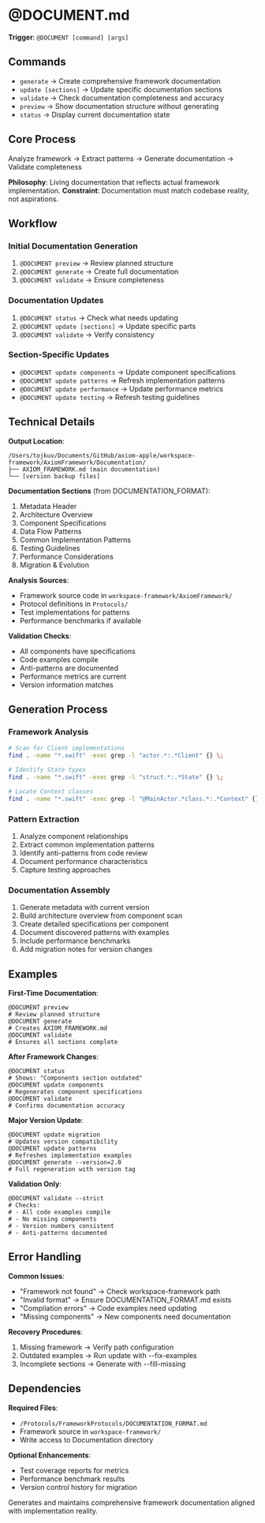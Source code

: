 # @DOCUMENT.md

**Trigger**: `@DOCUMENT [command] [args]`

## Commands

- `generate` → Create comprehensive framework documentation
- `update [sections]` → Update specific documentation sections
- `validate` → Check documentation completeness and accuracy
- `preview` → Show documentation structure without generating
- `status` → Display current documentation state

## Core Process

Analyze framework → Extract patterns → Generate documentation → Validate completeness

**Philosophy**: Living documentation that reflects actual framework implementation.
**Constraint**: Documentation must match codebase reality, not aspirations.

## Workflow

### Initial Documentation Generation
1. `@DOCUMENT preview` → Review planned structure
2. `@DOCUMENT generate` → Create full documentation
3. `@DOCUMENT validate` → Ensure completeness

### Documentation Updates
1. `@DOCUMENT status` → Check what needs updating
2. `@DOCUMENT update [sections]` → Update specific parts
3. `@DOCUMENT validate` → Verify consistency

### Section-Specific Updates
- `@DOCUMENT update components` → Update component specifications
- `@DOCUMENT update patterns` → Refresh implementation patterns
- `@DOCUMENT update performance` → Update performance metrics
- `@DOCUMENT update testing` → Refresh testing guidelines

## Technical Details

**Output Location**:
```
/Users/tojkuv/Documents/GitHub/axiom-apple/workspace-framework/AxiomFramework/Documentation/
├── AXIOM_FRAMEWORK.md (main documentation)
└── [version backup files]
```

**Documentation Sections** (from DOCUMENTATION_FORMAT):
1. Metadata Header
2. Architecture Overview
3. Component Specifications
4. Data Flow Patterns
5. Common Implementation Patterns
6. Testing Guidelines
7. Performance Considerations
8. Migration & Evolution

**Analysis Sources**:
- Framework source code in `workspace-framework/AxiomFramework/`
- Protocol definitions in `Protocols/`
- Test implementations for patterns
- Performance benchmarks if available

**Validation Checks**:
- All components have specifications
- Code examples compile
- Anti-patterns are documented
- Performance metrics are current
- Version information matches

## Generation Process

### Framework Analysis
```bash
# Scan for Client implementations
find . -name "*.swift" -exec grep -l "actor.*:.*Client" {} \;

# Identify State types
find . -name "*.swift" -exec grep -l "struct.*:.*State" {} \;

# Locate Context classes
find . -name "*.swift" -exec grep -l "@MainActor.*class.*:.*Context" {} \;
```

### Pattern Extraction
1. Analyze component relationships
2. Extract common implementation patterns
3. Identify anti-patterns from code review
4. Document performance characteristics
5. Capture testing approaches

### Documentation Assembly
1. Generate metadata with current version
2. Build architecture overview from component scan
3. Create detailed specifications per component
4. Document discovered patterns with examples
5. Include performance benchmarks
6. Add migration notes for version changes

## Examples

**First-Time Documentation**:
```
@DOCUMENT preview
# Review planned structure
@DOCUMENT generate
# Creates AXIOM_FRAMEWORK.md
@DOCUMENT validate
# Ensures all sections complete
```

**After Framework Changes**:
```
@DOCUMENT status
# Shows: "Components section outdated"
@DOCUMENT update components
# Regenerates component specifications
@DOCUMENT validate
# Confirms documentation accuracy
```

**Major Version Update**:
```
@DOCUMENT update migration
# Updates version compatibility
@DOCUMENT update patterns
# Refreshes implementation examples
@DOCUMENT generate --version=2.0
# Full regeneration with version tag
```

**Validation Only**:
```
@DOCUMENT validate --strict
# Checks:
# - All code examples compile
# - No missing components
# - Version numbers consistent
# - Anti-patterns documented
```

## Error Handling

**Common Issues**:
- "Framework not found" → Check workspace-framework path
- "Invalid format" → Ensure DOCUMENTATION_FORMAT.md exists
- "Compilation errors" → Code examples need updating
- "Missing components" → New components need documentation

**Recovery Procedures**:
1. Missing framework → Verify path configuration
2. Outdated examples → Run update with --fix-examples
3. Incomplete sections → Generate with --fill-missing

## Dependencies

**Required Files**:
- `/Protocols/FrameworkProtocols/DOCUMENTATION_FORMAT.md`
- Framework source in `workspace-framework/`
- Write access to Documentation directory

**Optional Enhancements**:
- Test coverage reports for metrics
- Performance benchmark results
- Version control history for migration

Generates and maintains comprehensive framework documentation aligned with implementation reality.
